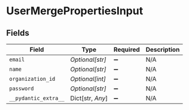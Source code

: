 # UserMergePropertiesInput


## Fields

| Field                | Type                 | Required             | Description          |
| -------------------- | -------------------- | -------------------- | -------------------- |
| `email`              | *Optional[str]*      | :heavy_minus_sign:   | N/A                  |
| `name`               | *Optional[str]*      | :heavy_minus_sign:   | N/A                  |
| `organization_id`    | *Optional[int]*      | :heavy_minus_sign:   | N/A                  |
| `password`           | *Optional[str]*      | :heavy_minus_sign:   | N/A                  |
| `__pydantic_extra__` | Dict[str, *Any*]     | :heavy_minus_sign:   | N/A                  |
